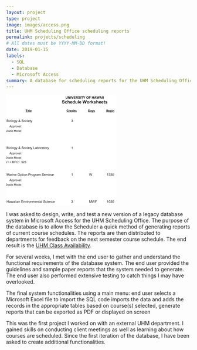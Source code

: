 ```yaml
---
layout: project
type: project
image: images/access.png
title: UHM Scheduling Office scheduling reports
permalink: projects/scheduling
# All dates must be YYYY-MM-DD format!
date: 2019-01-15
labels:
  - SQL
  - Database
  - Microsoft Access
summary: A database for scheduling reports for the UHM Scheduling Office.
---
```


<img class="ui medium right floated rounded image" src="/images/schedulingdb.png">

I was asked to design, write, and test a new version of a legacy database system in Microsoft Access for the UHM Scheduling Office. The purpose of the database is to allow the Scheduler a quick method of generating reports of current course schedules. The reports are then distributed to departments for feedback on the next semester course schedule. The end result is the <a href="https://www.sis.hawaii.edu/uhdad/avail.classes?i=MAN">UHM Class Availability</a>.

For several weeks, I met with the end user to gather and understand the functional requirements of the database system. The end user provided the guidelines and sample paper reports that the system needed to generate. The end user also performed extensive testing to catch things I may have overlooked.

The final system functionalities using a main menu:
end user selects a Microsoft Excel file to import
the SQL code imports the data and adds the records in the appropriate tables
based on course(s) selected, generate reports that can be exported as PDF or displayed on screen

This was the first project I worked on with an external UHM department. I gained skills on conducting client meetings as well as learning about how courses are scheduled. Since the first iteration of the database, I have been asked to create additional functionalities.
